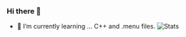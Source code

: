### Hi there 👋
- 🌱 I’m currently learning ... C++ and .menu files.
![Stats](https://github-readme-stats.vercel.app/api?username=4GlVE&show_icons=true&theme=radical)
<!--
**4GlVE/4GlVE** is a ✨ _special_ ✨ repository because its `README.md` (this file) appears on your GitHub profile.

Here are some ideas to get you started:

- 🔭 I’m currently working on ...
- 🌱 I’m currently learning ...
- 👯 I’m looking to collaborate on ...
- 🤔 I’m looking for help with ...
- 💬 Ask me about ...
- 📫 How to reach me: ...
- 😄 Pronouns: ...
- ⚡ Fun fact: ...
-->
